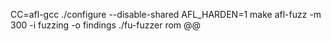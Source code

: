 CC=afl-gcc ./configure --disable-shared
AFL_HARDEN=1 make
afl-fuzz -m 300 -i fuzzing -o findings ./fu-fuzzer rom @@
